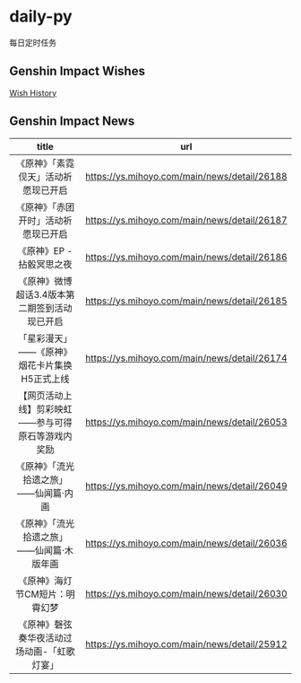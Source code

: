 # daily-py
每日定时任务


## Genshin Impact Wishes
[Wish History](./genshin_impact_wish.md)


## Genshin Impact News

| title | url |
|:---:|:---:|
| 《原神》「素霓伣天」活动祈愿现已开启 | https://ys.mihoyo.com/main/news/detail/26188 |
| 《原神》「赤团开时」活动祈愿现已开启 | https://ys.mihoyo.com/main/news/detail/26187 |
| 《原神》EP - 拈骰冥思之夜 | https://ys.mihoyo.com/main/news/detail/26186 |
| 《原神》微博超话3.4版本第二期签到活动现已开启 | https://ys.mihoyo.com/main/news/detail/26185 |
| 「星彩漫天」——《原神》烟花卡片集换H5正式上线 | https://ys.mihoyo.com/main/news/detail/26174 |
| 【网页活动上线】剪彩映虹——参与可得原石等游戏内奖励 | https://ys.mihoyo.com/main/news/detail/26053 |
| 《原神》「流光拾遗之旅」——仙闻篇·内画 | https://ys.mihoyo.com/main/news/detail/26049 |
| 《原神》「流光拾遗之旅」——仙闻篇·木版年画 | https://ys.mihoyo.com/main/news/detail/26036 |
| 《原神》海灯节CM短片：明霄幻梦 | https://ys.mihoyo.com/main/news/detail/26030 |
| 《原神》磬弦奏华夜活动过场动画-「虹歌灯宴」 | https://ys.mihoyo.com/main/news/detail/25912 |

